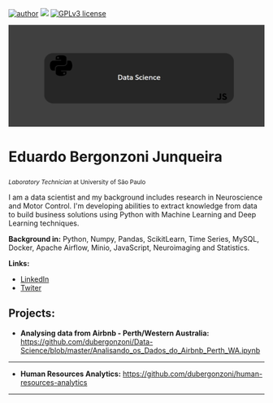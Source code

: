 [![author](https://img.shields.io/badge/author-eduardojunqueira-red.svg)](https://www.linkedin.com/in/eduardo-bergonzoni-junqueira/?locale=en_US) [![](https://img.shields.io/badge/python-3.7+-blue.svg)](https://www.python.org/downloads/release/python-365/) [![GPLv3 license](https://img.shields.io/badge/License-GPLv3-blue.svg)](http://perso.crans.org/besson/LICENSE.html) 

<p align="center">
  <img src="https://github.com/dubergonzoni/Data-Science/blob/master/github_readme.png" width="800" height="200" >
</p>

# Eduardo Bergonzoni Junqueira
<sub>*Laboratory Technician* at University of São Paulo</sub>

I am a data scientist and my background includes research in Neuroscience and Motor Control. I'm developing abilities to extract knowledge from data to build business solutions using Python with Machine Learning and Deep Learning techniques.


**Background in:** Python, Numpy, Pandas, ScikitLearn, Time Series, MySQL, Docker, Apache Airflow, Minio, JavaScript, Neuroimaging and Statistics.

**Links:**
* [LinkedIn](https://www.linkedin.com/in/eduardo-bergonzoni-junqueira/?locale=en_US)
* [Twiter](https://twitter.com/dubergonzoni)


## Projects:

* **Analysing data from Airbnb - Perth/Western Australia:** https://github.com/dubergonzoni/Data-Science/blob/master/Analisando_os_Dados_do_Airbnb_Perth_WA.ipynb
---

* **Human Resources Analytics:** https://github.com/dubergonzoni/human-resources-analytics
---
